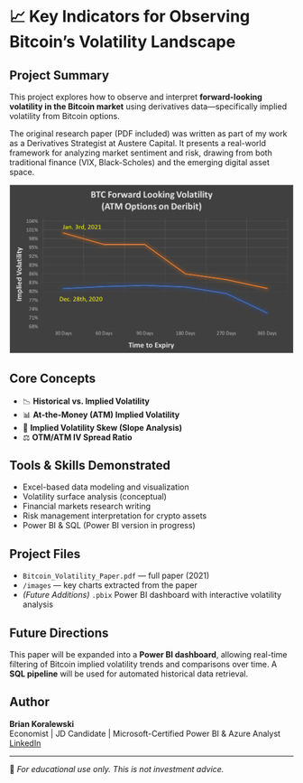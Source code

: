 # 📈 Key Indicators for Observing Bitcoin’s Volatility Landscape

## Project Summary
This project explores how to observe and interpret **forward-looking volatility in the Bitcoin market** using derivatives data—specifically implied volatility from Bitcoin options.

The original research paper (PDF included) was written as part of my work as a Derivatives Strategist at Austere Capital. It presents a real-world framework for analyzing market sentiment and risk, drawing from both traditional finance (VIX, Black-Scholes) and the emerging digital asset space.

![ATM IV Slope Chart](btc_volatility_page9_img1.jpeg)

## Core Concepts
- 📉 **Historical vs. Implied Volatility**
- 📊 **At-the-Money (ATM) Implied Volatility**
- 📐 **Implied Volatility Skew (Slope Analysis)**
- ⚖️ **OTM/ATM IV Spread Ratio**

## Tools & Skills Demonstrated
- Excel-based data modeling and visualization
- Volatility surface analysis (conceptual)
- Financial markets research writing
- Risk management interpretation for crypto assets
- Power BI & SQL (Power BI version in progress)

## Project Files
- `Bitcoin_Volatility_Paper.pdf` — full paper (2021)
- `/images` — key charts extracted from the paper
- *(Future Additions)* `.pbix` Power BI dashboard with interactive volatility analysis

## Future Directions
This paper will be expanded into a **Power BI dashboard**, allowing real-time filtering of Bitcoin implied volatility trends and comparisons over time. A **SQL pipeline** will be used for automated historical data retrieval.

## Author
**Brian Koralewski**  
Economist | JD Candidate | Microsoft-Certified Power BI & Azure Analyst  
[LinkedIn](https://www.linkedin.com/in/briankoralewski/)

---

📘 *For educational use only. This is not investment advice.*
